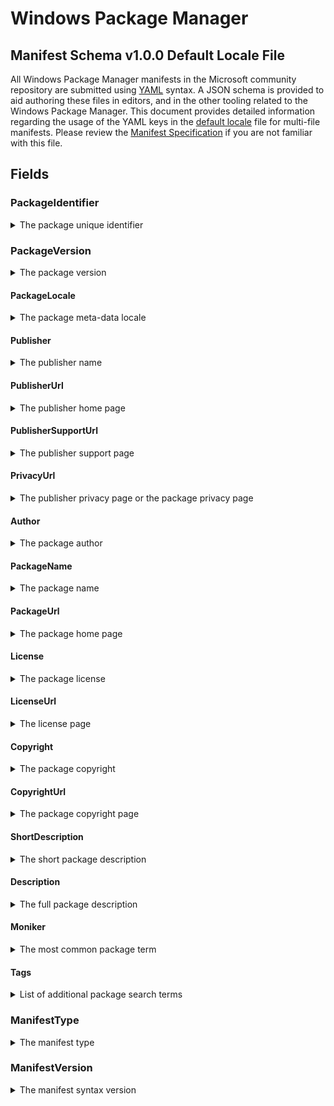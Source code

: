 [JSON schema]:                                      https://github.com/microsoft/winget-cli/blob/master/schemas/JSON/manifests/v1.0.0/manifest.defaultLocale.1.0.0.json
[YAML]:                                             https://yaml.org/spec/
[Manifest Specification]:                           https://github.com/microsoft/winget-cli/blob/master/doc/ManifestSpecv1.0.md
[semantic version]:                                 https://semver.org
[Available languages for Windows]:                  https://docs.microsoft.com/windows-hardware/manufacture/desktop/available-language-packs-for-windows
[Default Input Profiles Input Locales in Windows]:  https://docs.microsoft.com/windows-hardware/manufacture/desktop/default-input-locales-for-windows-language-packs
[install]:                                          https://docs.microsoft.com/windows/package-manager/winget/install
[list]:                                             https://docs.microsoft.com/windows/package-manager/winget/list
[upgrade]:                                          https://docs.microsoft.com/windows/package-manager/winget/upgrade

# Windows Package Manager
## Manifest Schema v1.0.0 Default Locale File

All Windows Package Manager manifests in the Microsoft community repository are submitted using [YAML] syntax. A JSON schema is provided to aid authoring these files in editors, and in the other tooling related to the Windows Package Manager. This document provides detailed information regarding the usage of the YAML keys in the [default locale][JSON schema] file for multi-file manifests. Please review the [Manifest Specification] if you are not familiar with this file.

## Fields
### PackageIdentifier
<details>
 <summary>The package unique identifier</summary>

 #### Required Field
 This key is the unique identifier for a given package. This value is generally in the form of `Publisher.Package`. It is case sensitive, and this value must match the folder structure under the partition directory in GitHub.
</details>

### PackageVersion
<details>
 <summary>The package version</summary>

 #### Required Field
 This key represents the version of the package. It is related to the specific release this manifests targets. In some cases you will see a perfectly formed [semantic version] number, and in other cases you might see something different. These may be date driven, or they might have other characters with some package specific meaning for example.

 The Windows Package Manager client uses this version to determine whether or not an upgrade for a package is available. In some cases, packages may be released with a marketing driven version, and that causes trouble with the `winget upgrade` command. 

 The current best practice is to use the value reported in Add / Remove Programs when this version of the package is installed. In some cases, packages do not report a version resulting in an upgrade loop or other unwanted behavior.
</details>

#### PackageLocale
<details>
  <summary>The package meta-data locale</summary>

  #### Required Field
  This key represents the locale for package meta-data. The format is BCP-47. This value identifies the language for meta-data to be displayed to a user when no locale file matching their preferences is available. The Microsoft community package repository validation pipelines also use this value to determine appropriate validation rules for this file.

  References:
  * [Available languages for Windows]
  * [Default Input Profiles (Input Locales) in Windows]

  >Note: This field is the key to determining which fields are required for the Microsoft community repository. The default locale specified in the version file must match with this value.
 </details>

#### Publisher
<details>
  <summary>The publisher name</summary>

  #### Required Field
  This key represents the name of the publisher for a given package. This field is intended to allow the full publisher's or ISV's name to be displayed as they wish.

  >Note: With the 1.0 release of the Windows Package Manager, this name affects how packages from a source are mapped to Apps installed in Windows 10 via Add / Remove Programs (ARP). The best practice is to ensure this matches the ARP entry for the package when it has been installed. The impact is associated with `winget upgrade` and `winget list`.
 </details>

#### PublisherUrl
<details>
  <summary>The publisher home page</summary>

  #### Optional Field
  This key represents the web site for the publisher or ISV.
 </details>

#### PublisherSupportUrl
<details>
  <summary>The publisher support page</summary>

  #### Optional Field
  This key represents the customer support web site or specific web page provided by the publisher or ISV.
 </details>

#### PrivacyUrl
<details>
  <summary>The publisher privacy page or the package privacy page</summary>

  #### Optional Field
  This key represents the privacy web site or specific web page provided the publisher or ISV. If there is a privacy web site or specific web page for the package it is preferred over a generic privacy page for the publisher.
 </details>

#### Author
<details>
  <summary>The package author</summary>

  #### Optional Field
  Thie key represents the author of a package. In some cases, the author is an individual who develops and or maintains the package.
 </details>

#### PackageName
<details>
  <summary>The package name</summary>

  #### Required Field
  This key represents the name of the package. This field is intended to allow the full package name to be displayed as the publisher or ISV wishes.

  >Note: With the 1.0 release of the Windows Package Manager, this name affects how packages from a source are mapped to Apps installed in Windows 10 via Add / Remove Programs (ARP). The best practice is to ensure this matches the ARP entry for the package name when it has been installed. The impact is associated with `winget upgrade` and `winget list`.
 </details>
 
#### PackageUrl
<details>
  <summary>The package home page</summary>

  #### Optional Field
  This key represents the web site for the package.
 </details>

 #### License
<details>
  <summary>The package license</summary>

  #### Required Field
  This key represents the license governing the use and or distribution for the product. This could be an open source license, or a commercial license.
 </details>

 #### LicenseUrl
<details>
  <summary>The license page</summary>

  #### Optional Field
  This key represents the license web site or specific web page provided the publisher or ISV. If there is a license web site or specific web page for the package it is preferred over a generic license page for the publisher.
  
  If this is a link to the license file for an open source project, it should be specific to the version for the package. Some open source projects change their license over time.
 </details>

 #### Copyright
<details>
  <summary>The package copyright</summary>

  #### Optional Field
  This key represents the copyright for the package.
 </details>

 #### CopyrightUrl
<details>
  <summary>The package copyright page</summary>

  #### Optional Field
  This key represents the copyright web site or specific web page provided the publisher or ISV. If there is a copyright web site or specific web page for the package it is preferred over a generic copyright page for the publisher.
  
  If this is a link to the copyright file for an open source project, it should be specific to the version for the package. Some open source projects change their copyright over time.
 </details>

 #### ShortDescription
<details>
  <summary>The short package description</summary>

  #### Required Field
  This key represents the description for a package. It is intended for use in `winget show` to help a user understand what the package is.

  >Note: This should be something descriptive about what the package does, and it should not simply state something like "&lt;package name&gt; installer" or "&lt;package name&gt; setup".
 </details>
 
 #### Description
<details>
  <summary>The full package description</summary>

  #### Optional Field
  This key represents the full or long description for a package. It is *not* currently used in the Windows Package Manager.

  >Note: This was included for future integration with the Microsoft Store source to provide the ability to display the full package description.
 </details>
 
 #### Moniker
<details>
  <summary>The most common package term</summary>

  #### Optional Field
  This key represents the most common term users would search for when installing or upgrading a package. If only one package uses this moniker, then the [install], [list] and [upgrade] command may match with this package. 
  
  >Note:Moniker is the third property evaluated when searching for a matching package.
 </details>
 
 #### Tags
<details>
  <summary>List of additional package search terms</summary>

  #### Optional Field
  This key represents other common term users would search for when looking for packages. 

  >Note: The best practice is to present these terms in all lower case with hyphens rather than spaces.
 </details>
 

### ManifestType
<details>
 <summary>The manifest type</summary>

 #### Required Field
 This key must have the value "defaultLocale". The Microsoft community package repository validation pipelines also use this value to determine appropriate validation rules when evaluating this file.
</details>

### ManifestVersion
<details>
 <summary>The manifest syntax version</summary>

 #### Required Field
 This key must have the value "1.0.0". The Microsoft community package repository validation pipelines also use this value to determine appropriate validation rules when evaluating this file.
</details>
